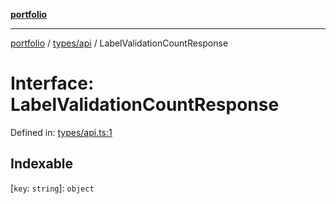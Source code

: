 [**portfolio**](../../../README.md)

***

[portfolio](../../../modules.md) / [types/api](../README.md) / LabelValidationCountResponse

# Interface: LabelValidationCountResponse

Defined in: [types/api.ts:1](https://github.com/tnorlund/Portfolio/blob/538cf698f1591eb0dd4327be6305ee87aa0e8aaa/portfolio/types/api.ts#L1)

## Indexable

\[`key`: `string`\]: `object`
